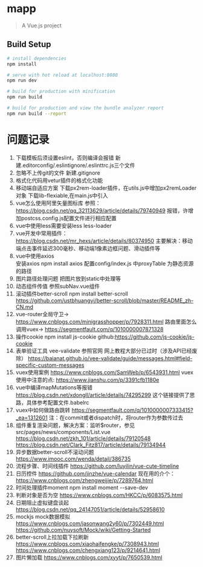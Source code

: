 # mapp

> A Vue.js project

## Build Setup

``` bash
# install dependencies
npm install

# serve with hot reload at localhost:8080
npm run dev

# build for production with minification
npm run build

# build for production and view the bundle analyzer report
npm run build --report
```

# 问题记录
1. 下载模板后须设置eslint，否则编译会报错
新建.editorconfig/.eslintignore/.eslinttrc.js三个文件
2. 忽略不上传git的文件
新建.gitignore
3. 格式化代码用vetur插件的格式化功能
4. 移动端自适应方案
下载px2rem-loader插件，在utils.js中增加px2remLoader对象
下载lib-flexiable,在main.js中引入
5. vue怎么使用阿里矢量图标库
参照：https://blog.csdn.net/qq_32113629/article/details/79740949
报错，许增加postcss.config.js配置文件进行相应配置
6. vue中使用less需要安装less less-loader
7. vue开发中常用插件：https://blog.csdn.net/mr_hexs/article/details/80374950
主要解决：移动端点击事件延迟300毫秒、移动端1像素边框问题、滑动插件等
8. vue中使用axios  
安装axios npm install axios
配置config/index.js 中proxyTable 为静态资源的路径
9. 图片路径处理问题
把图片放到static中处理等
10. 动态组件传值
参照subNav.vue组件
11. 滚动插件better-scroll npm install better-scroll
https://github.com/ustbhuangyi/better-scroll/blob/master/README_zh-CN.md
12. vue-router全局守卫-> https://www.cnblogs.com/minigrasshopper/p/7928311.html
路由里面怎么调用vuex-> https://segmentfault.com/q/1010000007871328
13. 操作cookie   npm install js-cookie
github:https://github.com/js-cookie/js-cookie
14. 表单验证工具 vee-validate  参照官网   网上教程大部分已过时（涉及API已经废除）
https://baianat.github.io/vee-validate/guide/messages.html#field-specific-custom-messages
15. vuex使用案例
https://www.cnblogs.com/SamWeb/p/6543931.html
vuex使用中注意的点: https://www.jianshu.com/p/3391cfb1180e
16. vue中编译mapMutations等报错
https://blog.csdn.net/xdongll/article/details/74295299
这个链接提供了思路，具体参考配置文件.babelrc
17. vuex中如何做路由跳转
https://segmentfault.com/q/1010000007333415?_ea=1312601
注：在commit或者dispatch时，将router作为参数传过去
18. 组件重复渲染问题，解决方案：监听$router，参见src/pages/news/components/List.vue
https://blog.csdn.net/zkh_101/article/details/79120548
https://blog.csdn.net/Clark_Fitz817/article/details/79134944
19. 异步数据better-scroll不滚动问题
https://www.imooc.com/wenda/detail/386735
20. 流程步骤、时间线插件
https://github.com/luyilin/vue-cute-timeline
21. 日历控件
https://github.com/jinzhe/vue-calendar
现在用的介个：https://www.cnblogs.com/zhengweijie/p/7289764.html
22. 时间处理插件moment
npm install moment --save-dev
23. 判断对象是否为空
https://www.cnblogs.com/HKCC/p/6083575.html
24. 日期阻止虚拟键盘谈起
https://blog.csdn.net/qq_24147051/article/details/52958610
25. mockjs mock数据模拟
https://www.cnblogs.com/jasonwang2y60/p/7302449.html
https://github.com/nuysoft/Mock/wiki/Getting-Started
26. better-scroll上拉加载下拉刷新
https://www.cnblogs.com/xiaohaifengke/p/7308943.html
https://www.cnblogs.com/chengxiang123/p/9214641.html
27. 图片懒加载
https://www.cnblogs.com/xyyt/p/7650539.html